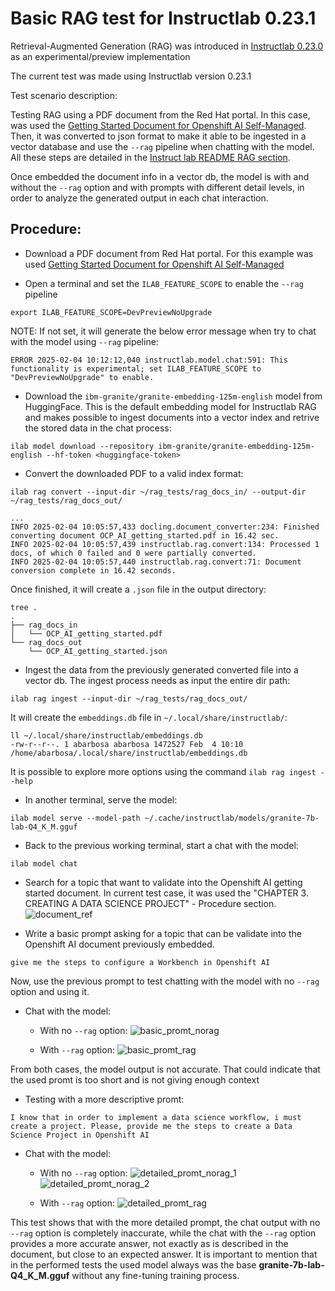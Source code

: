 # Basic RAG test for Instructlab 0.23.1

Retrieval-Augmented Generation (RAG) was introduced in [Instructlab 0.23.0](https://github.com/instructlab/instructlab/releases/tag/v0.23.0) as an experimental/preview implementation 

The current test was made using Instructlab version 0.23.1

Test scenario description:

Testing RAG using a PDF document from the Red Hat portal. In this case, was used the [Getting Started Document for Openshift AI Self-Managed](https://docs.redhat.com/en/documentation/red_hat_openshift_ai_self-managed/2.16/pdf/getting_started_with_red_hat_openshift_ai_self-managed/Red_Hat_OpenShift_AI_Self-Managed-2.16-Getting_started_with_Red_Hat_OpenShift_AI_Self-Managed-en-US.pdf). Then, it was converted to json format to make it able to be ingested in a vector database and use the `--rag` pipeline when chatting with the model. All these steps are detailed in the [Instruct lab README RAG section](https://github.com/instructlab/instructlab?tab=readme-ov-file#-configure-retrieval-augmented-generation-developer-preview).

Once embedded the document info in a vector db, the model is with and without the `--rag` option and with prompts with different detail levels, in order to analyze the generated output in each chat interaction.


## Procedure:

- Download a PDF document from Red Hat portal. For this example was used [Getting Started Document for Openshift AI Self-Managed](https://docs.redhat.com/en/documentation/red_hat_openshift_ai_self-managed/2.16/pdf/getting_started_with_red_hat_openshift_ai_self-managed/Red_Hat_OpenShift_AI_Self-Managed-2.16-Getting_started_with_Red_Hat_OpenShift_AI_Self-Managed-en-US.pdf)

- Open a terminal and set the `ILAB_FEATURE_SCOPE` to enable the `--rag` pipeline
~~~
export ILAB_FEATURE_SCOPE=DevPreviewNoUpgrade
~~~
NOTE: If not set, it will generate the below error message when try to chat with the model using `--rag` pipeline:
~~~
ERROR 2025-02-04 10:12:12,040 instructlab.model.chat:591: This functionality is experimental; set ILAB_FEATURE_SCOPE to "DevPreviewNoUpgrade" to enable.
~~~

- Download the `ibm-granite/granite-embedding-125m-english` model from HuggingFace. This is the default embedding model for Instructlab RAG and makes possible to ingest documents into a vector index and retrive the stored data in the chat process:
~~~
ilab model download --repository ibm-granite/granite-embedding-125m-english --hf-token <huggingface-token>
~~~

- Convert the downloaded PDF to a valid index format:
~~~
ilab rag convert --input-dir ~/rag_tests/rag_docs_in/ --output-dir ~/rag_tests/rag_docs_out/
~~~
~~~
...
INFO 2025-02-04 10:05:57,433 docling.document_converter:234: Finished converting document OCP_AI_getting_started.pdf in 16.42 sec.
INFO 2025-02-04 10:05:57,439 instructlab.rag.convert:134: Processed 1 docs, of which 0 failed and 0 were partially converted.
INFO 2025-02-04 10:05:57,440 instructlab.rag.convert:71: Document conversion complete in 16.42 seconds.
~~~
Once finished, it will create a `.json` file in the output directory:
~~~
tree .
.
├── rag_docs_in
│   └── OCP_AI_getting_started.pdf
└── rag_docs_out
    └── OCP_AI_getting_started.json
~~~

- Ingest the data from the previously generated converted file into a vector db. The ingest process needs as input the entire dir path:
~~~
ilab rag ingest --input-dir ~/rag_tests/rag_docs_out/
~~~
It will create the `embeddings.db` file in `~/.local/share/instructlab/`:
~~~
ll ~/.local/share/instructlab/embeddings.db 
-rw-r--r--. 1 abarbosa abarbosa 1472527 Feb  4 10:10 /home/abarbosa/.local/share/instructlab/embeddings.db
~~~
It is possible to explore more options using the command `ilab rag ingest --help`

- In another terminal, serve the model:
~~~
ilab model serve --model-path ~/.cache/instructlab/models/granite-7b-lab-Q4_K_M.gguf
~~~

- Back to the previous working terminal, start a chat with the model:
~~~
ilab model chat
~~~

- Search for a topic that want to validate into the Openshift AI getting started document. In current test case, it was used the "CHAPTER 3. CREATING A DATA SCIENCE PROJECT" - Procedure section.
![document_ref](https://github.com/user-attachments/assets/fecc5a7d-8037-4f9e-8620-01803a23f751)

- Write a basic prompt asking for a topic that can be validate into the Openshift AI document previously embedded.
~~~
give me the steps to configure a Workbench in Openshift AI  
~~~

Now, use the previous prompt to test chatting with the model with no `--rag` option and using it.

- Chat with the model:
  - With no `--rag` option:
    ![basic_promt_norag](https://github.com/user-attachments/assets/d5ac1626-799e-490e-a42c-e91b6f294cda)

  - With `--rag` option:
    ![basic_promt_rag](https://github.com/user-attachments/assets/09ed0bee-c0d8-42d3-a9c7-1b3ba48f2390)


From both cases, the model output is not accurate. That could indicate that the used promt is too short and is not giving enough context

- Testing with a more descriptive promt:
~~~
I know that in order to implement a data science workflow, i must create a project. Please, provide me the steps to create a Data Science Project in Openshift AI
~~~

- Chat with the model:
  - With no `--rag` option:
    ![detailed_promt_norag_1](https://github.com/user-attachments/assets/663b8aab-d2c4-4482-96b0-eb6e27568c74)
    ![detailed_promt_norag_2](https://github.com/user-attachments/assets/688855cd-0b73-4b06-9c15-6741b8d7d10c)


  - With `--rag` option:
    ![detailed_promt_rag](https://github.com/user-attachments/assets/dc278e89-8b44-442a-9eee-a58dcaf35e05)

This test shows that with the more detailed prompt, the chat output with no `--rag` option is completely inaccurate, while the chat with the `--rag` option provides a more accurate answer, not exactly as is described in the document, but close to an expected answer. 
It is important to mention that in the performed tests the used model always was the base **granite-7b-lab-Q4_K_M.gguf** without any fine-tuning training process.
